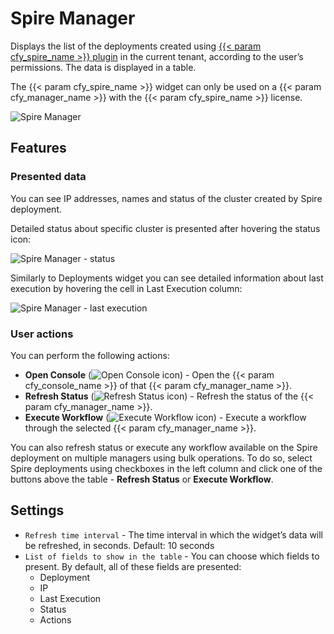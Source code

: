 # Spire Manager

Displays the list of the deployments created using [{{< param cfy_spire_name >}} plugin](https://github.com/cloudify-cosmo/cloudify-spire-plugin) in the current tenant, according to the user’s permissions. The data is displayed in a table.

<div class="ui message info">
The {{< param cfy_spire_name >}} widget can only be used on a {{< param cfy_manager_name >}} with the {{< param cfy_spire_name >}} license.
</div>


![Spire Manager]( /images/ui/widgets/spire-manager.png )

## Features

### Presented data

You can see IP addresses, names and status of the cluster created by Spire deployment.

Detailed status about specific cluster is presented after hovering the status icon:

![Spire Manager - status]( /images/ui/widgets/spire-manager-status.png )

Similarly to Deployments widget you can see detailed information about last execution by hovering the cell in Last Execution column:

![Spire Manager - last execution]( /images/ui/widgets/spire-manager-last-execution.png )


### User actions

You can perform the following actions:

* **Open Console** (![Open Console icon]( /images/ui/icons/open-console-icon.png )) - Open the {{< param cfy_console_name >}} of that {{< param cfy_manager_name >}}.
* **Refresh Status** (![Refresh Status icon]( /images/ui/icons/refresh-status-icon.png )) - Refresh the status of the {{< param cfy_manager_name >}}.
* **Execute Workflow** (![Execute Workflow icon]( /images/ui/icons/execute-workflow-icon.png )) - Execute a workflow through the selected {{< param cfy_manager_name >}}.

You can also refresh status or execute any workflow available on the Spire deployment on multiple managers using bulk operations.
To do so, select Spire deployments using checkboxes in the left column and click one of the buttons above the table - **Refresh Status** or **Execute Workflow**.


## Settings

* `Refresh time interval` - The time interval in which the widget’s data will be refreshed, in seconds. Default: 10 seconds
* `List of fields to show in the table` - You can choose which fields to present. By default, all of these fields are presented:
   * Deployment
   * IP
   * Last Execution
   * Status
   * Actions
